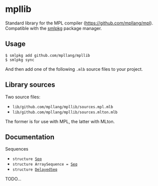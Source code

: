 # mpllib
Standard library for the MPL compiler (https://github.com/mpllang/mpl).
Compatible with the [smlpkg](https://github.com/diku-dk/smlpkg) package manager.

## Usage

```
$ smlpkg add github.com/mpllang/mpllib
$ smlpkg sync
```

And then add one of the following `.mlb` source files to your project.

## Library sources

Two source files:

* `lib/github.com/mpllang/mpllib/sources.mpl.mlb`
* `lib/github.com/mpllang/mpllib/sources.mlton.mlb`

The former is for use with MPL, the latter with MLton.

## Documentation

Sequences
* `structure `[`Seq`](doc/Seq.md)
* `structure ArraySequence = `[`Seq`](doc/Seq.md)
* `structure `[`DelayedSeq`](doc/DelayedSeq.md)

TODO...
